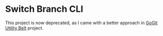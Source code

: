 # Switch Branch CLI

This project is now deprecated, as I came with a better approach in [GoGit Utility Belt](https://github.com/cainlara/gogit-branch) project.